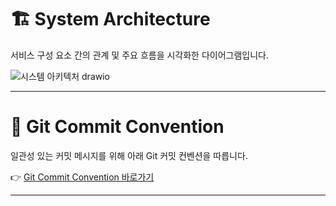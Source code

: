 # 🏗️ System Architecture
서비스 구성 요소 간의 관계 및 주요 흐름을 시각화한 다이어그램입니다.

![시스템 아키텍처 drawio](https://github.com/user-attachments/assets/4107c5ef-83ed-41dc-bcbb-2471eeb13bcf)

---

# 📌 Git Commit Convention

일관성 있는 커밋 메시지를 위해 아래 Git 커밋 컨벤션을 따릅니다.

👉 [Git Commit Convention 바로가기](https://github.com/prgrms-be-devcourse/NBE5-6-1-Team10/wiki/%F0%9F%8C%B1-Git-Commit-Convention)

---

